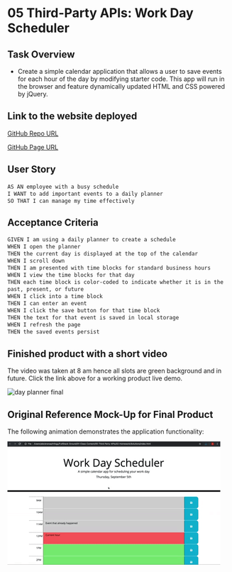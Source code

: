 # 05 Third-Party APIs: Work Day Scheduler

## Task Overview

* Create a simple calendar application that allows a user to save events for each hour of the day by modifying starter code. This app will run in the browser and feature dynamically updated HTML and CSS powered by jQuery.

## Link to the website deployed

[GitHub Repo URL](https://github.com/grider27/penn-lps-bcs/tree/main/homework/homework5-WorkDayPlanner)


[GitHub Page URL](https://grider27.github.io/penn-lps-bcs/homework/homework5-WorkDayPlanner/)


## User Story

```
AS AN employee with a busy schedule
I WANT to add important events to a daily planner
SO THAT I can manage my time effectively
```

## Acceptance Criteria

```
GIVEN I am using a daily planner to create a schedule
WHEN I open the planner
THEN the current day is displayed at the top of the calendar
WHEN I scroll down
THEN I am presented with time blocks for standard business hours
WHEN I view the time blocks for that day
THEN each time block is color-coded to indicate whether it is in the past, present, or future
WHEN I click into a time block
THEN I can enter an event
WHEN I click the save button for that time block
THEN the text for that event is saved in local storage
WHEN I refresh the page
THEN the saved events persist

```

## Finished product with a short video

The video was taken at 8 am hence all slots are green background and in future. Click the link above for a working product live demo.

![day planner final](./product.gif)

## Original Reference Mock-Up for Final Product

The following animation demonstrates the application functionality:

![day planner demo](./02-Homework/Assets/05-third-party-apis-homework-demo.gif)